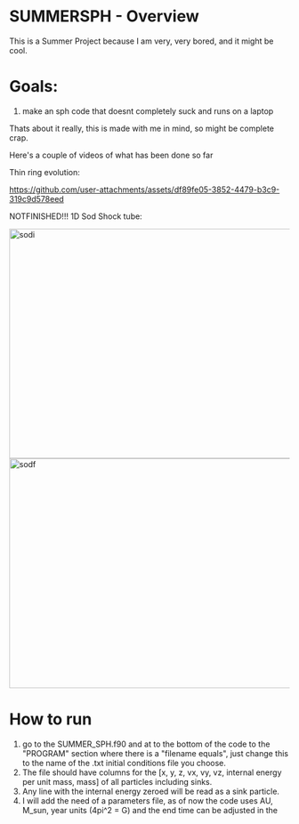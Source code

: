 # SUMMERSPH - Overview

This is a Summer Project because I am very, very bored, and it might be cool.

# Goals:
1. make an sph code that doesnt completely suck and runs on a laptop

Thats about it really, this is made with me in mind, so might be complete crap.



Here's a couple of videos of what has been done so far

Thin ring evolution:

https://github.com/user-attachments/assets/df89fe05-3852-4479-b3c9-319c9d578eed

NOTFINISHED!!!
1D Sod Shock tube:

<img width="560" height="413" alt="sodi" src="https://github.com/user-attachments/assets/18b5c56a-a232-4b73-a9c2-38faed37865a" />
<img width="571" height="413" alt="sodf" src="https://github.com/user-attachments/assets/2b854fd0-ef3d-4265-8f13-c5d74c6ec5f9" />



# How to run
1. go to the SUMMER_SPH.f90 and at to the bottom of the code to the "PROGRAM" section where there is a "filename equals",
   just change this to the name of the .txt initial conditions file you choose.
2. The file should have columns for the [x, y, z, vx, vy, vz, internal energy per unit mass, mass] of all particles including sinks.
3. Any line with the internal energy zeroed will be read as a sink particle.
4. I will add the need of a parameters file, as of now the code uses AU, M_sun, year units (4pi^2 = G) and the end time can be adjusted in the 
